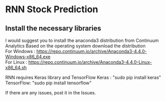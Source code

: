 # RNN Stock Prediction


## Install the necessary libraries
I would suggest you to install the anaconda3 distribution from Continuum Analytics
Based on the operating system download the distribution<br/>
For Windows : https://repo.continuum.io/archive/Anaconda3-4.4.0-Windows-x86_64.exe<br/>
For Linux : https://repo.continuum.io/archive/Anaconda3-4.4.0-Linux-x86_64.sh<br/>

RNN requires Keras library and TensorFlow
Keras : "sudo pip install keras"<br/>
TensorFlow: "sudo pip install tensorflow"<br/>

If there are any issues, post it in the Issues.
